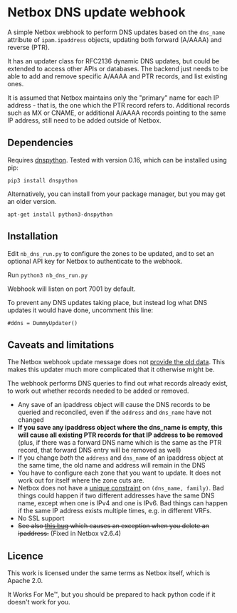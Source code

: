 # Netbox DNS update webhook

A simple Netbox webhook to perform DNS updates based on the `dns_name`
attribute of `ipam.ipaddress` objects, updating both forward (A/AAAA)
and reverse (PTR).

It has an updater class for RFC2136 dynamic DNS updates, but could be
extended to access other APIs or databases.  The backend just needs to be
able to add and remove specific A/AAAA and PTR records, and list existing
ones.

It is assumed that Netbox maintains only the "primary" name for each IP
address - that is, the one which the PTR record refers to.  Additional
records such as MX or CNAME, or additional A/AAAA records pointing to the
same IP address, still need to be added outside of Netbox.

## Dependencies

Requires [dnspython](http://www.dnspython.org/examples.html).  Tested with
version 0.16, which can be installed using pip:

```
pip3 install dnspython
```

Alternatively, you can install from your package manager, but you may get an
older version.

```
apt-get install python3-dnspython
```

## Installation

Edit `nb_dns_run.py` to configure the zones to be updated, and to set an
optional API key for Netbox to authenticate to the webhook.

Run `python3 nb_dns_run.py`

Webhook will listen on port 7001 by default.

To prevent any DNS updates taking place, but instead log what DNS updates it
would have done, uncomment this line:

```
#ddns = DummyUpdater()
```

## Caveats and limitations

The Netbox webhook update message does not [provide the old
data](https://github.com/netbox-community/netbox/issues/3451).  This makes
this updater much more complicated that it otherwise might be.

The webhook performs DNS queries to find out what records already exist, to
work out whether records needed to be added or removed.

* Any save of an ipaddress object will cause the DNS records to be queried
  and reconciled, even if the `address` and `dns_name` have not changed
* **If you save any ipaddress object where the dns_name is empty, this will
  cause all existing PTR records for that IP address to be removed** (plus,
  if there was a forward DNS name which is the same as the PTR record, that
  forward DNS entry will be removed as well)
* If you change *both* the `address` and `dns_name` of an ipaddress object
  at the same time, the old name and address will remain in the DNS
* You have to configure each zone that you want to update.  It does not work
  out for itself where the zone cuts are.
* Netbox does not have a [unique constraint](https://github.com/netbox-community/netbox/issues/3490)
  on `(dns_name, family)`.  Bad things could happen if two different addresses
  have the same DNS name, except when one is IPv4 and one is IPv6.  Bad
  things can happen if the same IP address exists multiple times, e.g. in
  different VRFs.
* No SSL support
* ~~See also [this bug](https://github.com/netbox-community/netbox/issues/3489)
  which causes an exception when you delete an ipaddress.~~ (Fixed in
  Netbox v2.6.4)

## Licence

This work is licensed under the same terms as Netbox itself, which is Apache
2.0.

It Works For Me™, but you should be prepared to hack python code if it
doesn't work for you.
